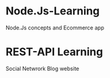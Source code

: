 # Node.Js-Learning
Node.Js concepts and Ecommerce app 

# REST-API Learning
Social Netwrork Blog website 

